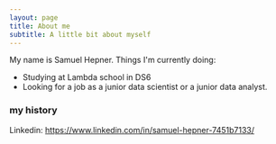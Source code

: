 ```yaml
---
layout: page
title: About me
subtitle: A little bit about myself
---
```


My name is Samuel Hepner. Things I'm currently doing:

- Studying at Lambda school in DS6
- Looking for a job as a junior data scientist or a junior data analyst.

### my history

Linkedin: https://www.linkedin.com/in/samuel-hepner-7451b7133/ 

